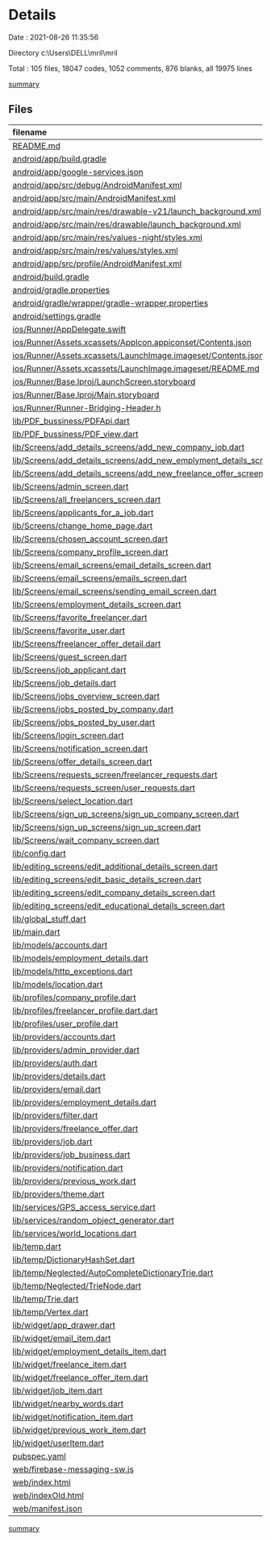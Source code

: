# Details

Date : 2021-08-26 11:35:56

Directory c:\Users\DELL\mril\mril

Total : 105 files,  18047 codes, 1052 comments, 876 blanks, all 19975 lines

[summary](results.md)

## Files
| filename | language | code | comment | blank | total |
| :--- | :--- | ---: | ---: | ---: | ---: |
| [README.md](/README.md) | Markdown | 10 | 0 | 7 | 17 |
| [android/app/build.gradle](/android/app/build.gradle) | Groovy | 49 | 3 | 11 | 63 |
| [android/app/google-services.json](/android/app/google-services.json) | JSON | 39 | 0 | 0 | 39 |
| [android/app/src/debug/AndroidManifest.xml](/android/app/src/debug/AndroidManifest.xml) | XML | 4 | 3 | 1 | 8 |
| [android/app/src/main/AndroidManifest.xml](/android/app/src/main/AndroidManifest.xml) | XML | 32 | 11 | 1 | 44 |
| [android/app/src/main/res/drawable-v21/launch_background.xml](/android/app/src/main/res/drawable-v21/launch_background.xml) | XML | 4 | 7 | 2 | 13 |
| [android/app/src/main/res/drawable/launch_background.xml](/android/app/src/main/res/drawable/launch_background.xml) | XML | 4 | 7 | 2 | 13 |
| [android/app/src/main/res/values-night/styles.xml](/android/app/src/main/res/values-night/styles.xml) | XML | 9 | 9 | 1 | 19 |
| [android/app/src/main/res/values/styles.xml](/android/app/src/main/res/values/styles.xml) | XML | 9 | 9 | 1 | 19 |
| [android/app/src/profile/AndroidManifest.xml](/android/app/src/profile/AndroidManifest.xml) | XML | 4 | 3 | 1 | 8 |
| [android/build.gradle](/android/build.gradle) | Groovy | 26 | 0 | 5 | 31 |
| [android/gradle.properties](/android/gradle.properties) | Properties | 3 | 0 | 1 | 4 |
| [android/gradle/wrapper/gradle-wrapper.properties](/android/gradle/wrapper/gradle-wrapper.properties) | Properties | 5 | 1 | 1 | 7 |
| [android/settings.gradle](/android/settings.gradle) | Groovy | 8 | 0 | 4 | 12 |
| [ios/Runner/AppDelegate.swift](/ios/Runner/AppDelegate.swift) | Swift | 12 | 0 | 2 | 14 |
| [ios/Runner/Assets.xcassets/AppIcon.appiconset/Contents.json](/ios/Runner/Assets.xcassets/AppIcon.appiconset/Contents.json) | JSON | 122 | 0 | 1 | 123 |
| [ios/Runner/Assets.xcassets/LaunchImage.imageset/Contents.json](/ios/Runner/Assets.xcassets/LaunchImage.imageset/Contents.json) | JSON | 23 | 0 | 1 | 24 |
| [ios/Runner/Assets.xcassets/LaunchImage.imageset/README.md](/ios/Runner/Assets.xcassets/LaunchImage.imageset/README.md) | Markdown | 3 | 0 | 2 | 5 |
| [ios/Runner/Base.lproj/LaunchScreen.storyboard](/ios/Runner/Base.lproj/LaunchScreen.storyboard) | XML | 36 | 1 | 1 | 38 |
| [ios/Runner/Base.lproj/Main.storyboard](/ios/Runner/Base.lproj/Main.storyboard) | XML | 25 | 1 | 1 | 27 |
| [ios/Runner/Runner-Bridging-Header.h](/ios/Runner/Runner-Bridging-Header.h) | C++ | 1 | 0 | 1 | 2 |
| [lib/PDF_bussiness/PDFApi.dart](/lib/PDF_bussiness/PDFApi.dart) | Dart | 16 | 9 | 7 | 32 |
| [lib/PDF_bussiness/PDF_view.dart](/lib/PDF_bussiness/PDF_view.dart) | Dart | 17 | 1 | 3 | 21 |
| [lib/Screens/add_details_screens/add_new_company_job.dart](/lib/Screens/add_details_screens/add_new_company_job.dart) | Dart | 1,015 | 7 | 33 | 1,055 |
| [lib/Screens/add_details_screens/add_new_emplyment_details_screen.dart](/lib/Screens/add_details_screens/add_new_emplyment_details_screen.dart) | Dart | 359 | 108 | 13 | 480 |
| [lib/Screens/add_details_screens/add_new_freelance_offer_screen.dart](/lib/Screens/add_details_screens/add_new_freelance_offer_screen.dart) | Dart | 472 | 42 | 16 | 530 |
| [lib/Screens/admin_screen.dart](/lib/Screens/admin_screen.dart) | Dart | 324 | 34 | 19 | 377 |
| [lib/Screens/all_freelancers_screen.dart](/lib/Screens/all_freelancers_screen.dart) | Dart | 88 | 1 | 7 | 96 |
| [lib/Screens/applicants_for_a_job.dart](/lib/Screens/applicants_for_a_job.dart) | Dart | 200 | 31 | 12 | 243 |
| [lib/Screens/change_home_page.dart](/lib/Screens/change_home_page.dart) | Dart | 36 | 2 | 6 | 44 |
| [lib/Screens/chosen_account_screen.dart](/lib/Screens/chosen_account_screen.dart) | Dart | 46 | 1 | 5 | 52 |
| [lib/Screens/company_profile_screen.dart](/lib/Screens/company_profile_screen.dart) | Dart | 216 | 1 | 7 | 224 |
| [lib/Screens/email_screens/email_details_screen.dart](/lib/Screens/email_screens/email_details_screen.dart) | Dart | 63 | 1 | 5 | 69 |
| [lib/Screens/email_screens/emails_screen.dart](/lib/Screens/email_screens/emails_screen.dart) | Dart | 79 | 1 | 7 | 87 |
| [lib/Screens/email_screens/sending_email_screen.dart](/lib/Screens/email_screens/sending_email_screen.dart) | Dart | 222 | 2 | 9 | 233 |
| [lib/Screens/employment_details_screen.dart](/lib/Screens/employment_details_screen.dart) | Dart | 110 | 3 | 7 | 120 |
| [lib/Screens/favorite_freelancer.dart](/lib/Screens/favorite_freelancer.dart) | Dart | 79 | 1 | 7 | 87 |
| [lib/Screens/favorite_user.dart](/lib/Screens/favorite_user.dart) | Dart | 65 | 1 | 7 | 73 |
| [lib/Screens/freelancer_offer_detail.dart](/lib/Screens/freelancer_offer_detail.dart) | Dart | 132 | 1 | 8 | 141 |
| [lib/Screens/guest_screen.dart](/lib/Screens/guest_screen.dart) | Dart | 173 | 3 | 15 | 191 |
| [lib/Screens/job_applicant.dart](/lib/Screens/job_applicant.dart) | Dart | 315 | 16 | 10 | 341 |
| [lib/Screens/job_details.dart](/lib/Screens/job_details.dart) | Dart | 122 | 9 | 8 | 139 |
| [lib/Screens/jobs_overview_screen.dart](/lib/Screens/jobs_overview_screen.dart) | Dart | 632 | 28 | 13 | 673 |
| [lib/Screens/jobs_posted_by_company.dart](/lib/Screens/jobs_posted_by_company.dart) | Dart | 140 | 2 | 8 | 150 |
| [lib/Screens/jobs_posted_by_user.dart](/lib/Screens/jobs_posted_by_user.dart) | Dart | 160 | 8 | 10 | 178 |
| [lib/Screens/login_screen.dart](/lib/Screens/login_screen.dart) | Dart | 231 | 32 | 10 | 273 |
| [lib/Screens/notification_screen.dart](/lib/Screens/notification_screen.dart) | Dart | 64 | 22 | 9 | 95 |
| [lib/Screens/offer_details_screen.dart](/lib/Screens/offer_details_screen.dart) | Dart | 94 | 3 | 6 | 103 |
| [lib/Screens/requests_screen/freelancer_requests.dart](/lib/Screens/requests_screen/freelancer_requests.dart) | Dart | 68 | 1 | 7 | 76 |
| [lib/Screens/requests_screen/user_requests.dart](/lib/Screens/requests_screen/user_requests.dart) | Dart | 67 | 1 | 7 | 75 |
| [lib/Screens/select_location.dart](/lib/Screens/select_location.dart) | Dart | 91 | 2 | 5 | 98 |
| [lib/Screens/sign_up_screens/sign_up_company_screen.dart](/lib/Screens/sign_up_screens/sign_up_company_screen.dart) | Dart | 164 | 1 | 8 | 173 |
| [lib/Screens/sign_up_screens/sign_up_screen.dart](/lib/Screens/sign_up_screens/sign_up_screen.dart) | Dart | 381 | 7 | 17 | 405 |
| [lib/Screens/wait_company_screen.dart](/lib/Screens/wait_company_screen.dart) | Dart | 15 | 1 | 3 | 19 |
| [lib/config.dart](/lib/config.dart) | Dart | 3 | 1 | 2 | 6 |
| [lib/editing_screens/edit_additional_details_screen.dart](/lib/editing_screens/edit_additional_details_screen.dart) | Dart | 599 | 2 | 9 | 610 |
| [lib/editing_screens/edit_basic_details_screen.dart](/lib/editing_screens/edit_basic_details_screen.dart) | Dart | 418 | 1 | 16 | 435 |
| [lib/editing_screens/edit_company_details_screen.dart](/lib/editing_screens/edit_company_details_screen.dart) | Dart | 609 | 7 | 10 | 626 |
| [lib/editing_screens/edit_educational_details_screen.dart](/lib/editing_screens/edit_educational_details_screen.dart) | Dart | 329 | 2 | 8 | 339 |
| [lib/global_stuff.dart](/lib/global_stuff.dart) | Dart | 95 | 10 | 19 | 124 |
| [lib/main.dart](/lib/main.dart) | Dart | 122 | 320 | 40 | 482 |
| [lib/models/accounts.dart](/lib/models/accounts.dart) | Dart | 16 | 1 | 3 | 20 |
| [lib/models/employment_details.dart](/lib/models/employment_details.dart) | Dart | 80 | 2 | 9 | 91 |
| [lib/models/http_exceptions.dart](/lib/models/http_exceptions.dart) | Dart | 8 | 0 | 2 | 10 |
| [lib/models/location.dart](/lib/models/location.dart) | Dart | 47 | 16 | 10 | 73 |
| [lib/profiles/company_profile.dart](/lib/profiles/company_profile.dart) | Dart | 195 | 1 | 9 | 205 |
| [lib/profiles/freelancer_profile.dart.dart](/lib/profiles/freelancer_profile.dart.dart) | Dart | 309 | 1 | 11 | 321 |
| [lib/profiles/user_profile.dart](/lib/profiles/user_profile.dart) | Dart | 284 | 5 | 14 | 303 |
| [lib/providers/accounts.dart](/lib/providers/accounts.dart) | Dart | 440 | 5 | 30 | 475 |
| [lib/providers/admin_provider.dart](/lib/providers/admin_provider.dart) | Dart | 201 | 1 | 10 | 212 |
| [lib/providers/auth.dart](/lib/providers/auth.dart) | Dart | 182 | 43 | 16 | 241 |
| [lib/providers/details.dart](/lib/providers/details.dart) | Dart | 380 | 5 | 28 | 413 |
| [lib/providers/email.dart](/lib/providers/email.dart) | Dart | 126 | 5 | 9 | 140 |
| [lib/providers/employment_details.dart](/lib/providers/employment_details.dart) | Dart | 119 | 2 | 12 | 133 |
| [lib/providers/filter.dart](/lib/providers/filter.dart) | Dart | 122 | 1 | 8 | 131 |
| [lib/providers/freelance_offer.dart](/lib/providers/freelance_offer.dart) | Dart | 764 | 17 | 25 | 806 |
| [lib/providers/job.dart](/lib/providers/job.dart) | Dart | 54 | 1 | 6 | 61 |
| [lib/providers/job_business.dart](/lib/providers/job_business.dart) | Dart | 695 | 13 | 29 | 737 |
| [lib/providers/notification.dart](/lib/providers/notification.dart) | Dart | 58 | 1 | 7 | 66 |
| [lib/providers/previous_work.dart](/lib/providers/previous_work.dart) | Dart | 82 | 1 | 8 | 91 |
| [lib/providers/theme.dart](/lib/providers/theme.dart) | Dart | 12 | 1 | 5 | 18 |
| [lib/services/GPS_access_service.dart](/lib/services/GPS_access_service.dart) | Dart | 21 | 1 | 6 | 28 |
| [lib/services/random_object_generator.dart](/lib/services/random_object_generator.dart) | Dart | 117 | 2 | 7 | 126 |
| [lib/services/world_locations.dart](/lib/services/world_locations.dart) | Dart | 45 | 3 | 6 | 54 |
| [lib/temp.dart](/lib/temp.dart) | Dart | 3,411 | 9 | 4 | 3,424 |
| [lib/temp/DictionaryHashSet.dart](/lib/temp/DictionaryHashSet.dart) | Dart | 16 | 1 | 7 | 24 |
| [lib/temp/Neglected/AutoCompleteDictionaryTrie.dart](/lib/temp/Neglected/AutoCompleteDictionaryTrie.dart) | Dart | 102 | 4 | 15 | 121 |
| [lib/temp/Neglected/TrieNode.dart](/lib/temp/Neglected/TrieNode.dart) | Dart | 33 | 1 | 8 | 42 |
| [lib/temp/Trie.dart](/lib/temp/Trie.dart) | Dart | 78 | 28 | 17 | 123 |
| [lib/temp/Vertex.dart](/lib/temp/Vertex.dart) | Dart | 11 | 9 | 4 | 24 |
| [lib/widget/app_drawer.dart](/lib/widget/app_drawer.dart) | Dart | 238 | 2 | 7 | 247 |
| [lib/widget/email_item.dart](/lib/widget/email_item.dart) | Dart | 93 | 2 | 5 | 100 |
| [lib/widget/employment_details_item.dart](/lib/widget/employment_details_item.dart) | Dart | 64 | 5 | 3 | 72 |
| [lib/widget/freelance_item.dart](/lib/widget/freelance_item.dart) | Dart | 38 | 1 | 3 | 42 |
| [lib/widget/freelance_offer_item.dart](/lib/widget/freelance_offer_item.dart) | Dart | 149 | 2 | 7 | 158 |
| [lib/widget/job_item.dart](/lib/widget/job_item.dart) | Dart | 140 | 8 | 6 | 154 |
| [lib/widget/nearby_words.dart](/lib/widget/nearby_words.dart) | Dart | 111 | 2 | 14 | 127 |
| [lib/widget/notification_item.dart](/lib/widget/notification_item.dart) | Dart | 26 | 6 | 6 | 38 |
| [lib/widget/previous_work_item.dart](/lib/widget/previous_work_item.dart) | Dart | 26 | 0 | 2 | 28 |
| [lib/widget/userItem.dart](/lib/widget/userItem.dart) | Dart | 38 | 1 | 3 | 42 |
| [pubspec.yaml](/pubspec.yaml) | YAML | 49 | 46 | 18 | 113 |
| [web/firebase-messaging-sw.js](/web/firebase-messaging-sw.js) | JavaScript | 15 | 2 | 2 | 19 |
| [web/index.html](/web/index.html) | HTML | 91 | 0 | 3 | 94 |
| [web/indexOld.html](/web/indexOld.html) | HTML | 79 | 14 | 6 | 99 |
| [web/manifest.json](/web/manifest.json) | JSON | 23 | 0 | 1 | 24 |

[summary](results.md)